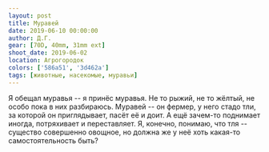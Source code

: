 ```yaml
---
layout: post
title: Муравей
date: 2019-06-10 00:00:00
author: Д.Г.
gear: [70D, 40mm, 31mm ext]
shoot_date: 2019-06-02
location: Агрогородок
colors: ['586a51', '3d462a']
tags: [животные, насекомые, муравьи]
---
```

Я обещал муравья -- я принёс муравья. Не то рыжий, не то жёлтый, не особо пока в них разбираюсь. Муравей -- он фермер, у него стадо тли, за которой он приглядывает, пасёт её и доит. А ещё зачем-то поднимает иногда, потряхивает и переставляет. Я, конечно, понимаю, что тля -- существо совершенно овощное, но должна же у неё хоть какая-то самостоятельность быть?
